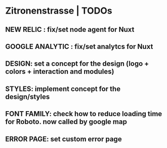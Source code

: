 # Zitronenstrasse | TODOs

## NEW RELIC : fix/set node agent for Nuxt

## GOOGLE ANALYTIC : fix/set analytcs for Nuxt

## DESIGN: set a concept for the design (logo + colors + interaction and modules)

## STYLES: implement concept for the design/styles

## FONT FAMILY: check how to reduce loading time for Roboto. now called by google map

## ERROR PAGE: set custom error page
